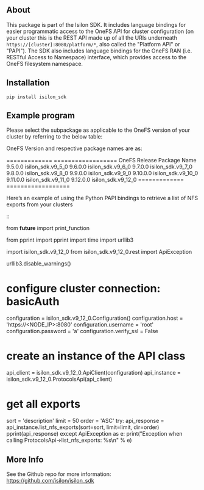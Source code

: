 About
-----

This package is part of the Isilon SDK. It includes language bindings
for easier programmatic access to the OneFS API for cluster
configuration (on your cluster this is the REST API made up of all the
URIs underneath ``https://[cluster]:8080/platform/*``, also called the
"Platform API" or "PAPI"). The SDK also includes language bindings for
the OneFS RAN (i.e. RESTful Access to Namespace) interface, which
provides access to the OneFS filesystem namespace.

Installation
------------

``pip install isilon_sdk``

Example program
---------------

Please select the subpackage as applicable to the OneFS version of your
cluster by referring to the below table:


OneFS Version and respective package names are as:

============= ==================
OneFS Release Package Name      
9.5.0.0       isilon_sdk.v9_5_0 
9.6.0.0       isilon_sdk.v9_6_0 
9.7.0.0       isilon_sdk.v9_7_0 
9.8.0.0       isilon_sdk.v9_8_0 
9.9.0.0       isilon_sdk.v9_9_0 
9.10.0.0      isilon_sdk.v9_10_0
9.11.0.0      isilon_sdk.v9_11_0
9.12.0.0      isilon_sdk.v9_12_0
============= ==================

Here’s an example of using the Python PAPI bindings to retrieve a list
of NFS exports from your clusters

::

   from __future__ import print_function

   from pprint import pprint
   import time
   import urllib3

   import isilon_sdk.v9_12_0
   from isilon_sdk.v9_12_0.rest import ApiException

   urllib3.disable_warnings()

   # configure cluster connection: basicAuth
   configuration = isilon_sdk.v9_12_0.Configuration()
   configuration.host = 'https://<NODE_IP>:8080'
   configuration.username = 'root'
   configuration.password = 'a'
   configuration.verify_ssl = False

   # create an instance of the API class
   api_client = isilon_sdk.v9_12_0.ApiClient(configuration)
   api_instance = isilon_sdk.v9_12_0.ProtocolsApi(api_client)

   # get all exports
   sort = 'description'
   limit = 50
   order = 'ASC'
   try:
       api_response = api_instance.list_nfs_exports(sort=sort, limit=limit, dir=order)
       pprint(api_response)
   except ApiException as e:
       print("Exception when calling ProtocolsApi->list_nfs_exports: %s\n" % e)

More Info
---------------
See the Github repo for more information:
https://github.com/isilon/isilon_sdk